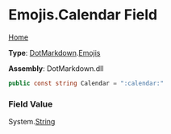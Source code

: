 # Emojis\.Calendar Field

[Home](../../../README.md)

**Type**: [DotMarkdown](../../README.md)\.[Emojis](../README.md)

**Assembly**: DotMarkdown\.dll

```csharp
public const string Calendar = ":calendar:"
```

### Field Value

System\.[String](https://docs.microsoft.com/en-us/dotnet/api/system.string)